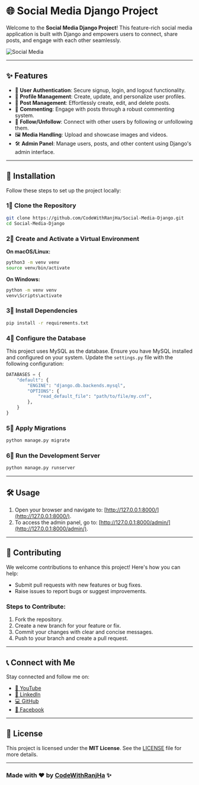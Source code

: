 # 🌐 Social Media Django Project

Welcome to the **Social Media Django Project**! This feature-rich social media application is built with Django and empowers users to connect, share posts, and engage with each other seamlessly.

![Social Media](https://github.com/user-attachments/assets/8d83e566-be63-43fe-87b9-764976b79818)

---

## ✨ Features

- 🔐 **User Authentication**: Secure signup, login, and logout functionality.
- 👤 **Profile Management**: Create, update, and personalize user profiles.
- 📝 **Post Management**: Effortlessly create, edit, and delete posts.
- 💬 **Commenting**: Engage with posts through a robust commenting system.
- 🔄 **Follow/Unfollow**: Connect with other users by following or unfollowing them.
- 🖼️ **Media Handling**: Upload and showcase images and videos.
- 🛠️ **Admin Panel**: Manage users, posts, and other content using Django's admin interface.

---

## 🚀 Installation

Follow these steps to set up the project locally:

### 1⃣️ Clone the Repository

```bash
git clone https://github.com/CodeWithRanjHa/Social-Media-Django.git
cd Social-Media-Django
```

### 2⃣️ Create and Activate a Virtual Environment

**On macOS/Linux:**
```bash
python3 -m venv venv
source venv/bin/activate
```

**On Windows:**
```bash
python -m venv venv
venv\Scripts\activate
```

### 3⃣️ Install Dependencies

```bash
pip install -r requirements.txt
```

### 4⃣️ Configure the Database

This project uses MySQL as the database. Ensure you have MySQL installed and configured on your system. Update the `settings.py` file with the following configuration:

```python
DATABASES = {
    "default": {
        "ENGINE": "django.db.backends.mysql",
        "OPTIONS": {
            "read_default_file": "path/to/file/my.cnf",
        },
    }
}
```

### 5⃣️ Apply Migrations

```bash
python manage.py migrate
```

### 6⃣️ Run the Development Server

```bash
python manage.py runserver
```

---

## 🛠️ Usage

1. Open your browser and navigate to: [http://127.0.0.1:8000/](http://127.0.0.1:8000/).
2. To access the admin panel, go to: [http://127.0.0.1:8000/admin/](http://127.0.0.1:8000/admin/).

---

## 🤝 Contributing

We welcome contributions to enhance this project! Here's how you can help:

- Submit pull requests with new features or bug fixes.
- Raise issues to report bugs or suggest improvements.

### Steps to Contribute:
1. Fork the repository.
2. Create a new branch for your feature or fix.
3. Commit your changes with clear and concise messages.
4. Push to your branch and create a pull request.

---

## 📞 Connect with Me

Stay connected and follow me on:

- [🎥 YouTube](https://www.youtube.com/channel/UCnf5YYtH3mgjex2hx1UWGAg)  
- [💼 LinkedIn](https://www.linkedin.com/in/wasim-ranjhaa/)  
- [💻 GitHub](https://github.com/CodeWithRanjHa)  
- [👥 Facebook](https://web.facebook.com/wasimranjhaa)

---

## 📜 License

This project is licensed under the **MIT License**. See the [LICENSE](LICENSE) file for more details.

---

### Made with ❤️ by [CodeWithRanjHa](https://github.com/CodeWithRanjHa) ✨
